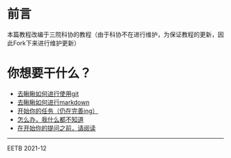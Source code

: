 # 前言

本篇教程改编于三院科协的教程（由于科协不在进行维护，为保证教程的更新，因此Fork下来进行维护更新）

# 你想要干什么？

- [去瞅瞅如何进行使用git](https://github.com/GUET-EETB/ORG-POLICY/blob/master/mdflies/StartWithGit/StartWithGit.md)
- [去瞅瞅如何进行markdown](https://github.com/GUET-EETB/ORG-POLICY/blob/master/mdflies/StartWithMarkdown/StartWithMarkdown.md)
- [开始你的任务（仍在完善ing）]()
- [怎么办，我什么都不知道](https://github.com/GUET-EETB/ORG-POLICY/blob/master/mdflies/IM_SO_VEGETABLE/IM_SO_VEGETABLE.MD)  
- [在开始你的提问之前，请阅读](https://github.com/GUET-EETB/How-To-Ask-Questions-The-Smart-Way/blob/main/README-zh_CN.md)

---
EETB
2021-12
